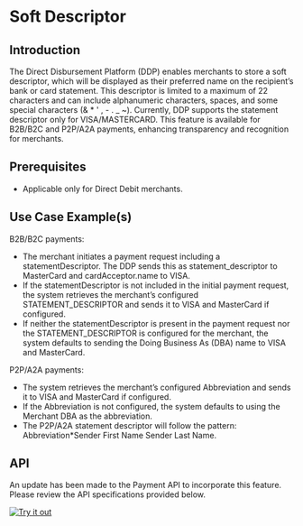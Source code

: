 # Soft Descriptor

## Introduction

The Direct Disbursement Platform (DDP) enables merchants to store a soft descriptor, which will be displayed as their preferred name on the recipient’s bank or card statement. This descriptor is limited to a maximum of 22 characters and can include alphanumeric characters, spaces, and some special characters (& * ' , - . _ ~). Currently, DDP supports the statement descriptor only for VISA/MASTERCARD. This feature is available for B2B/B2C and P2P/A2A payments, enhancing transparency and recognition for merchants.

## Prerequisites

- Applicable only for Direct Debit merchants.

## Use Case Example(s)

B2B/B2C payments:

- The merchant initiates a payment request including a statementDescriptor. The DDP sends this as statement_descriptor to MasterCard and cardAcceptor.name to VISA.
- If the statementDescriptor is not included in the initial payment request, the system retrieves the merchant’s configured STATEMENT_DESCRIPTOR and sends it to VISA and MasterCard if configured.
- If neither the statementDescriptor is present in the payment request nor the STATEMENT_DESCRIPTOR is configured for the merchant, the system defaults to sending the Doing Business As (DBA) name to VISA and MasterCard.

P2P/A2A payments:

- The system retrieves the merchant’s configured Abbreviation and sends it to VISA and MasterCard if configured.
- If the Abbreviation is not configured, the system defaults to using the Merchant DBA as the abbreviation.
- The P2P/A2A statement descriptor will follow the pattern: Abbreviation*Sender First Name Sender Last Name.

## API

An update has been made to the Payment API to incorporate this feature. Please review the API specifications provided below.

[![Try it out](../../../../assets/images/button.png)](../api/?type=post&path=/ddp/v1/payments)
